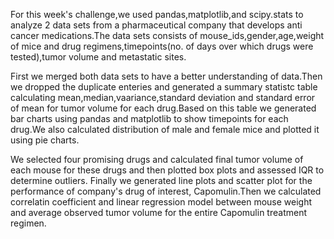 For this week's challenge,we used pandas,matplotlib,and scipy.stats to analyze 2 data sets from a pharmaceutical company that develops anti cancer medications.The data sets consists of mouse_ids,gender,age,weight of mice and drug regimens,timepoints(no. of days over which drugs were tested),tumor volume and metastatic sites.

  First we merged both data sets to have a better understanding of data.Then we dropped the duplicate enteries and generated a summary statistc table calculating mean,median,vaariance,standard deviation and standard error of mean for tumor volume for each drug.Based on this table we generated bar charts using pandas and matplotlib to show timepoints for each drug.We also calculated distribution of male and female mice and plotted it using pie charts.
  
  We selected four promising drugs and calculated final tumor volume of each mouse for these drugs and then plotted box plots and assessed IQR to determine outliers.
  Finally we generated line plots and scatter plot for the performance of company's drug of interest, Capomulin.Then we calculated correlatin coefficient and linear regression model between mouse weight and average observed tumor volume for the entire Capomulin treatment regimen.

